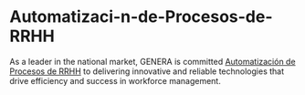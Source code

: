 # Automatizaci-n-de-Procesos-de-RRHH
As a leader in the national market, GENERA is committed [Automatización de Procesos de RRHH](https://www.genera.cl/) to delivering innovative and reliable technologies that drive efficiency and success in workforce management.
